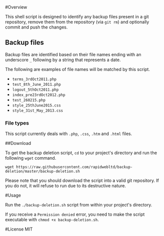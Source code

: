 #Overview

This shell script is designed to identify any backup files present in a git repository, remove them from the repository (via `git rm`) and optionally commit and push the changes.

## Backup files

Backup files are identified based on their file names ending with an underscore `_` following by a string that represents a date.

The following are examples of file names will be matched by this script.

* `terms_3rdOct2011.php`
* `test_8th_June_2011.php`
* `logout_5thOct2011.php`
* `index_pre23rdOct2012.php`
* `test_260215.php`
* `style_25thJune2015.css`
* `style_31st_May_2013.css`

### File types

This script currently deals with `.php`, `.css`, `.htm` and `.html` files.

##Download

To get the backup deletion script, `cd` to your project's directory and run the following `wget` command.

`wget https://raw.githubusercontent.com/rapidwebltd/backup-deletion/master/backup-deletion.sh`

Please note that you should download the script into a valid git repository. If you do not, it will refuse to run due to its destructive nature.

#Usage

Run the `./backup-deletion.sh` script from within your project's directory.

If you receive a `Permission denied` error, you need to make the script executable with `chmod +x backup-deletion.sh`.

#License
MIT
